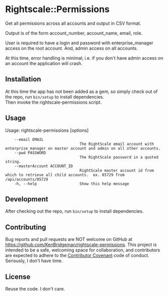 # Rightscale::Permissions

Get all permissions across all accounts and output in CSV format.

Output is of the form account_number, account_name, email, role.

User is required to have a login and password with enterprise_manager access on the root account.  And, admin access on all accounts.

At this time, error handling is minimal; i.e. if you don't have admin access on an account the application will crash.


## Installation

At this time the app has not been added as a gem, so simply check out of the repo, run `bin/setup` to install dependencies.  
Then invoke the rightscale-permissions script.

## Usage

Usage: rightscale-permissions [options]

        --email EMAIL
                                     The RightScale email account with enterprise_manager on master account and admin on all other accounts.
        --pwd PASSWORD
                                     The RightScale password in a quoted string.
        --masterAccount ACCOUNT_ID
                                     RightScale master account id from which to retrieve all child accounts.  ex. 85729 from /api/accounts/85729
        -h, --help                   Show this help message

## Development

After checking out the repo, run `bin/setup` to install dependencies. 

## Contributing

Bug reports and pull requests are NOT welcome on GitHub at https://github.com/KenBridgeman/rightscale-permissions. This project is intended to be a safe, welcoming space for collaboration, and contributors are expected to adhere to the [Contributor Covenant](http://contributor-covenant.org) code of conduct.
Seriously, I don't have time.

## License

Reuse the code.  I don't care.
